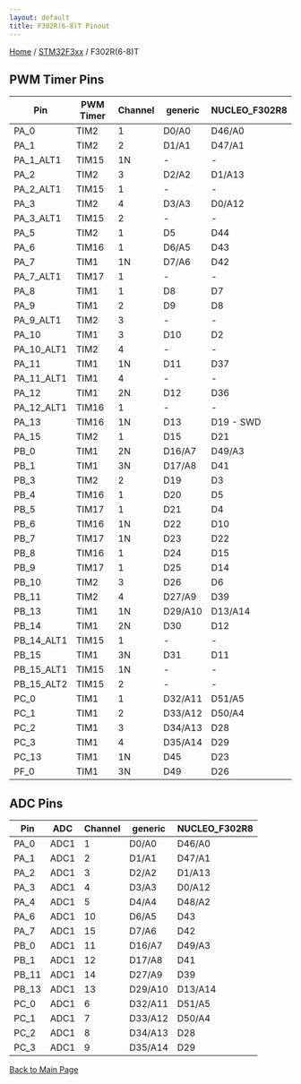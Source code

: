```yaml
---
layout: default
title: F302R(6-8)T Pinout
---
```


[Home](../../index.md) / [STM32F3xx](../index.md) / F302R(6-8)T

## PWM Timer Pins

| Pin | PWM Timer | Channel | generic | NUCLEO_F302R8 |
| --- | --- | --- | --- | --- |
| PA_0 | TIM2 | 1 | D0/A0 | D46/A0 |
| PA_1 | TIM2 | 2 | D1/A1 | D47/A1 |
| PA_1_ALT1 | TIM15 | 1N | - | - |
| PA_2 | TIM2 | 3 | D2/A2 | D1/A13 |
| PA_2_ALT1 | TIM15 | 1 | - | - |
| PA_3 | TIM2 | 4 | D3/A3 | D0/A12 |
| PA_3_ALT1 | TIM15 | 2 | - | - |
| PA_5 | TIM2 | 1 | D5 | D44 |
| PA_6 | TIM16 | 1 | D6/A5 | D43 |
| PA_7 | TIM1 | 1N | D7/A6 | D42 |
| PA_7_ALT1 | TIM17 | 1 | - | - |
| PA_8 | TIM1 | 1 | D8 | D7 |
| PA_9 | TIM1 | 2 | D9 | D8 |
| PA_9_ALT1 | TIM2 | 3 | - | - |
| PA_10 | TIM1 | 3 | D10 | D2 |
| PA_10_ALT1 | TIM2 | 4 | - | - |
| PA_11 | TIM1 | 1N | D11 | D37 |
| PA_11_ALT1 | TIM1 | 4 | - | - |
| PA_12 | TIM1 | 2N | D12 | D36 |
| PA_12_ALT1 | TIM16 | 1 | - | - |
| PA_13 | TIM16 | 1N | D13 | D19 - SWD |
| PA_15 | TIM2 | 1 | D15 | D21 |
| PB_0 | TIM1 | 2N | D16/A7 | D49/A3 |
| PB_1 | TIM1 | 3N | D17/A8 | D41 |
| PB_3 | TIM2 | 2 | D19 | D3 |
| PB_4 | TIM16 | 1 | D20 | D5 |
| PB_5 | TIM17 | 1 | D21 | D4 |
| PB_6 | TIM16 | 1N | D22 | D10 |
| PB_7 | TIM17 | 1N | D23 | D22 |
| PB_8 | TIM16 | 1 | D24 | D15 |
| PB_9 | TIM17 | 1 | D25 | D14 |
| PB_10 | TIM2 | 3 | D26 | D6 |
| PB_11 | TIM2 | 4 | D27/A9 | D39 |
| PB_13 | TIM1 | 1N | D29/A10 | D13/A14 |
| PB_14 | TIM1 | 2N | D30 | D12 |
| PB_14_ALT1 | TIM15 | 1 | - | - |
| PB_15 | TIM1 | 3N | D31 | D11 |
| PB_15_ALT1 | TIM15 | 1N | - | - |
| PB_15_ALT2 | TIM15 | 2 | - | - |
| PC_0 | TIM1 | 1 | D32/A11 | D51/A5 |
| PC_1 | TIM1 | 2 | D33/A12 | D50/A4 |
| PC_2 | TIM1 | 3 | D34/A13 | D28 |
| PC_3 | TIM1 | 4 | D35/A14 | D29 |
| PC_13 | TIM1 | 1N | D45 | D23 |
| PF_0 | TIM1 | 3N | D49 | D26 |


## ADC Pins

| Pin | ADC | Channel | generic | NUCLEO_F302R8 |
| --- | --- | --- | --- | --- |
| PA_0 | ADC1 | 1 | D0/A0 | D46/A0 |
| PA_1 | ADC1 | 2 | D1/A1 | D47/A1 |
| PA_2 | ADC1 | 3 | D2/A2 | D1/A13 |
| PA_3 | ADC1 | 4 | D3/A3 | D0/A12 |
| PA_4 | ADC1 | 5 | D4/A4 | D48/A2 |
| PA_6 | ADC1 | 10 | D6/A5 | D43 |
| PA_7 | ADC1 | 15 | D7/A6 | D42 |
| PB_0 | ADC1 | 11 | D16/A7 | D49/A3 |
| PB_1 | ADC1 | 12 | D17/A8 | D41 |
| PB_11 | ADC1 | 14 | D27/A9 | D39 |
| PB_13 | ADC1 | 13 | D29/A10 | D13/A14 |
| PC_0 | ADC1 | 6 | D32/A11 | D51/A5 |
| PC_1 | ADC1 | 7 | D33/A12 | D50/A4 |
| PC_2 | ADC1 | 8 | D34/A13 | D28 |
| PC_3 | ADC1 | 9 | D35/A14 | D29 |


[Back to Main Page](../../index.md)
